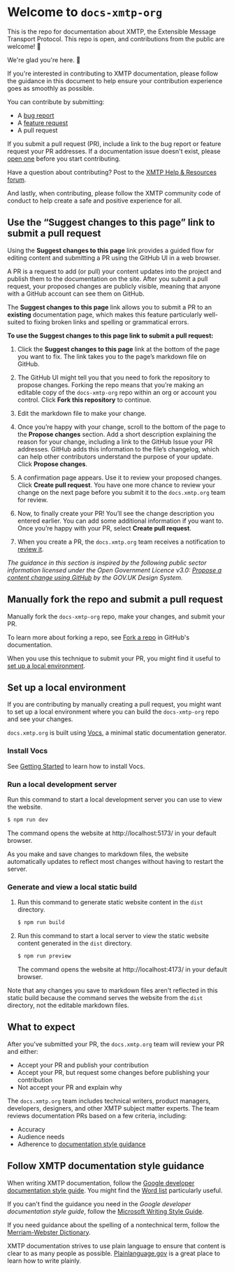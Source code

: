 # Welcome to `docs-xmtp-org`

This is the repo for documentation about XMTP, the Extensible Message Transport Protocol. This repo is open, and contributions from the public are welcome! 🫶

We're glad you're here. 👋

If you're interested in contributing to XMTP documentation, please follow the guidance in this document to help ensure your contribution experience goes as smoothly as possible.

You can contribute by submitting:

- A [bug report](https://github.com/xmtp/docs-xmtp-org/issues/new?assignees=jhaaaa&labels=bug%2C+documentation&projects=&template=bug_report.md&title=)
- A [feature request](https://github.com/xmtp/docs-xmtp-org/issues/new?assignees=jhaaaa&labels=documentation%2C+enhancement&projects=&template=feature_request.md&title=)
- A pull request

If you submit a pull request (PR), include a link to the bug report or feature request your PR addresses. If a documentation issue doesn't exist, please [open one](https://github.com/xmtp/docs-xmtp-org/issues) before you start contributing.

Have a question about contributing? Post to the [XMTP Help & Resources forum](https://community.xmtp.org/c/help/9).

And lastly, when contributing, please follow the XMTP community code of conduct to help create a safe and positive experience for all.

## Use the “Suggest changes to this page” link to submit a pull request

Using the **Suggest changes to this page** link provides a guided flow for editing content and submitting a PR using the GitHub UI in a web browser. 

A PR is a request to add (or pull) your content updates into the project and publish them to the documentation on the site. After you submit a pull request, your proposed changes are publicly visible, meaning that anyone with a GitHub account can see them on GitHub.

The **Suggest changes to this page** link allows you to submit a PR to an **existing** documentation page, which makes this feature particularly well-suited to fixing broken links and spelling or grammatical errors.

**To use the Suggest changes to this page link to submit a pull request:**

1. Click the **Suggest changes to this page** link at the bottom of the page you want to fix. The link takes you to the page’s markdown file on GitHub.

2. The GitHub UI might tell you that you need to fork the repository to propose changes. Forking the repo means that you’re making an editable copy of the `docs-xmtp-org` repo within an org or account you control. Click **Fork this repository** to continue.

3. Edit the markdown file to make your change.

4. Once you’re happy with your change, scroll to the bottom of the page to the **Propose changes** section. Add a short description explaining the reason for your change, including a link to the GitHub Issue your PR addresses. GitHub adds this information to the file’s changelog, which can help other contributors understand the purpose of your update. Click **Propose changes**.

5. A confirmation page appears. Use it to review your proposed changes. Click **Create pull request**. You have one more chance to review your change on the next page before you submit it to the `docs.xmtp.org` team for review.

6. Now, to finally create your PR! You’ll see the change description you entered earlier. You can add some additional information if you want to. Once you’re happy with your PR, select **Create pull request**.

7. When you create a PR, the `docs.xmtp.org` team receives a notification to [review it](#what-to-expect).

_The guidance in this section is inspired by the following public sector information licensed under the Open Government Licence v3.0: [Propose a content change using GitHub](https://design-system.service.gov.uk/community/propose-a-content-change-using-github/) by the GOV.UK Design System._

## Manually fork the repo and submit a pull request

Manually fork the `docs-xmtp-org` repo, make your changes, and submit your PR.

To learn more about forking a repo, see [Fork a repo](https://docs.github.com/en/get-started/quickstart/fork-a-repo) in GitHub's documentation.

When you use this technique to submit your PR, you might find it useful to [set up a local environment](#set-up-a-local-environment).

## Set up a local environment

If you are contributing by manually creating a pull request, you might want to set up a local environment where you can build the `docs-xmtp-org` repo and see your changes.

`docs.xmtp.org` is built using [Vocs](https://vocs.dev/), a minimal static documentation generator.

### Install Vocs

See [Getting Started](https://vocs.dev/docs) to learn how to install Vocs.

### Run a local development server

Run this command to start a local development server you can use to view the website.

```bash
$ npm run dev
```

The command opens the website at http://localhost:5173/ in your default browser.

As you make and save changes to markdown files, the website automatically updates to reflect most changes without having to restart the server.

### Generate and view a local static build

1. Run this command to generate static website content in the `dist` directory.

   ```bash
   $ npm run build
   ```

2. Run this command to start a local server to view the static website content generated in the `dist` directory.

   ```bash
   $ npm run preview
   ```

   The command opens the website at http://localhost:4173/ in your default browser.

Note that any changes you save to markdown files aren't reflected in this static build because the command serves the website from the `dist` directory, not the editable markdown files.

## What to expect

After you've submitted your PR, the `docs.xmtp.org` team will review your PR and either:

- Accept your PR and publish your contribution
- Accept your PR, but request some changes before publishing your contribution
- Not accept your PR and explain why

The `docs.xmtp.org` team includes technical writers, product managers, developers, designers, and other XMTP subject matter experts. The team reviews documentation PRs based on a few criteria, including:

- Accuracy
- Audience needs
- Adherence to [documentation style guidance](#documentation-style-guidance)

## Follow XMTP documentation style guidance

When writing XMTP documentation, follow the [Google developer documentation style guide](https://developers.google.com/style). You might find the [Word list](https://developers.google.com/style/word-list#word-list) particularly useful.

If you can't find the guidance you need in the _Google developer documentation style guide_, follow the [Microsoft Writing Style Guide](https://docs.microsoft.com/en-us/style-guide/welcome/).

If you need guidance about the spelling of a nontechnical term, follow the [Merriam-Webster Dictionary](https://www.merriam-webster.com/).

XMTP documentation strives to use plain language to ensure that content is clear to as many people as possible. [Plainlanguage.gov](https://www.plainlanguage.gov/) is a great place to learn how to write plainly.
